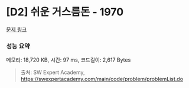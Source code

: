 # [D2] 쉬운 거스름돈 - 1970 

[문제 링크](https://swexpertacademy.com/main/code/problem/problemDetail.do?contestProbId=AV5PsIl6AXIDFAUq) 

### 성능 요약

메모리: 18,720 KB, 시간: 97 ms, 코드길이: 2,617 Bytes



> 출처: SW Expert Academy, https://swexpertacademy.com/main/code/problem/problemList.do